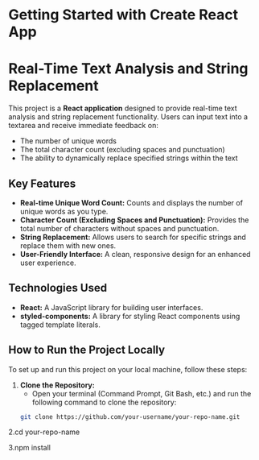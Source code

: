 # Getting Started with Create React App

# Real-Time Text Analysis and String Replacement

This project is a **React application** designed to provide real-time text analysis and string replacement functionality. Users can input text into a textarea and receive immediate feedback on:
- The number of unique words
- The total character count (excluding spaces and punctuation)
- The ability to dynamically replace specified strings within the text

## Key Features

- **Real-time Unique Word Count:** Counts and displays the number of unique words as you type.
- **Character Count (Excluding Spaces and Punctuation):** Provides the total number of characters without spaces and punctuation.
- **String Replacement:** Allows users to search for specific strings and replace them with new ones.
- **User-Friendly Interface:** A clean, responsive design for an enhanced user experience.

## Technologies Used

- **React:** A JavaScript library for building user interfaces.
- **styled-components:** A library for styling React components using tagged template literals.

## How to Run the Project Locally

To set up and run this project on your local machine, follow these steps:

1. **Clone the Repository:**
   - Open your terminal (Command Prompt, Git Bash, etc.) and run the following command to clone the repository:
   ```bash
   git clone https://github.com/your-username/your-repo-name.git

2.cd your-repo-name

3.npm install
